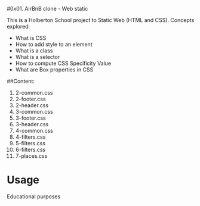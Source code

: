 #0x01. AirBnB clone - Web static

This is a Holberton School project to Static Web (HTML and CSS).
Concepts explored:

- What is CSS
- How to add style to an element
- What is a class
- What is a selector
- How to compute CSS Specificity Value
- What are Box properties in CSS

##Content:
1. 2-common.css
2. 2-footer.css
3. 2-header.css
4. 3-common.css
5. 3-footer.css  
6. 3-header.css
7. 4-common.css
8. 4-filters.css
9. 5-filters.css 
10. 6-filters.css
11. 7-places.css
# Usage
Educational purposes
